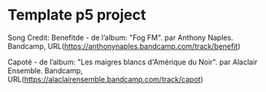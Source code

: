 # Template p5 project

Song Credit:
  Benefitde - de l’album: "Fog FM". par Anthony Naples.
  Bandcamp, URL(https://anthonynaples.bandcamp.com/track/benefit)

  Capoté - de l’album: "Les maigres blancs d'Amérique du Noir". par Alaclair Ensemble.
  Bandcamp, URL(https://alaclairensemble.bandcamp.com/track/capot)
